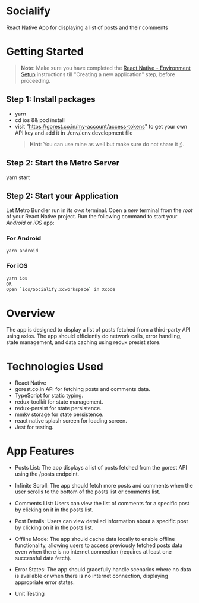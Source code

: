 # Socialify

React Native App for displaying a list of posts and their comments

# Getting Started

> **Note**: Make sure you have completed the [React Native - Environment Setup](https://reactnative.dev/docs/environment-setup) instructions till "Creating a new application" step, before proceeding.

## Step 1: Install packages

- yarn
- cd ios && pod install
- visit "https://gorest.co.in/my-account/access-tokens" to get your own API key and add it in ./env/.env.development file
  > **Hint**: You can use mine as well but make sure do not share it ;).

## Step 2: Start the Metro Server

yarn start

## Step 2: Start your Application

Let Metro Bundler run in its _own_ terminal. Open a _new_ terminal from the _root_ of your React Native project. Run the following command to start your _Android_ or _iOS_ app:

### For Android

```bash
yarn android
```

### For iOS

```bash
yarn ios
OR
Open `ios/Socialify.xcworkspace` in Xcode
```

# Overview

The app is designed to display a list of posts fetched from a third-party API using axios. The app should efficiently do network calls, error handling, state management, and data caching using redux presist store.

# Technologies Used

- React Native
- gorest.co.in API for fetching posts and comments data.
- TypeScript for static typing.
- redux-toolkit for state management.
- redux-persist for state persistence.
- mmkv storage for state persistence.
- react native splash screen for loading screen.
- Jest for testing.

# App Features

- Posts List: The app displays a list of posts fetched from the gorest API using the /posts endpoint.

- Infinite Scroll: The app should fetch more posts and comments when the user scrolls to the bottom of the posts list or comments list.

- Comments List: Users can view the list of comments for a specific post by clicking on it in the posts list.

- Post Details: Users can view detailed information about a specific post by clicking on it in the posts list.

- Offline Mode: The app should cache data locally to enable offline functionality, allowing users to access previously fetched posts data even when there is no internet connection (requires at least one successful data fetch).

- Error States: The app should gracefully handle scenarios where no data is available or when there is no internet connection, displaying appropriate error states.

- Unit Testing
